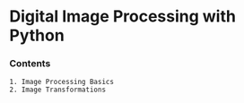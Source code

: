 # Digital Image Processing with Python

### Contents

    1. Image Processing Basics
    2. Image Transformations
